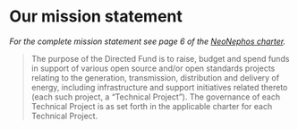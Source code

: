 # Our mission statement

*For the complete mission statement see page 6 of the [NeoNephos charter](https://cdn.platform.linuxfoundation.org/agreements/neonephos-foundation.pdf?__hstc=81619592.b399ecdf5f859a9f55ff3dc8bf8218d5.1748238689615.1752224856213.1752239213397.124&__hssc=81619592.5.1752239213397&__hsfp=1765797706).*

>The purpose of the Directed Fund is to raise, budget and spend funds in support of 
various open source and/or open standards projects relating to the generation, 
transmission, distribution and delivery of energy, including infrastructure and support 
initiatives related thereto (each such project, a “Technical Project”). The governance of 
each Technical Project is as set forth in the applicable charter for each Technical Project.
